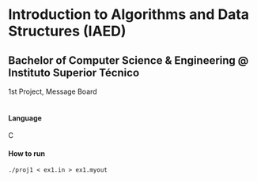 # Introduction to Algorithms and Data Structures (IAED)
## Bachelor of Computer Science & Engineering @ Instituto Superior Técnico
1st Project, Message Board
<br><br>
#### Language
C
#### How to run
```./proj1 < ex1.in > ex1.myout```
